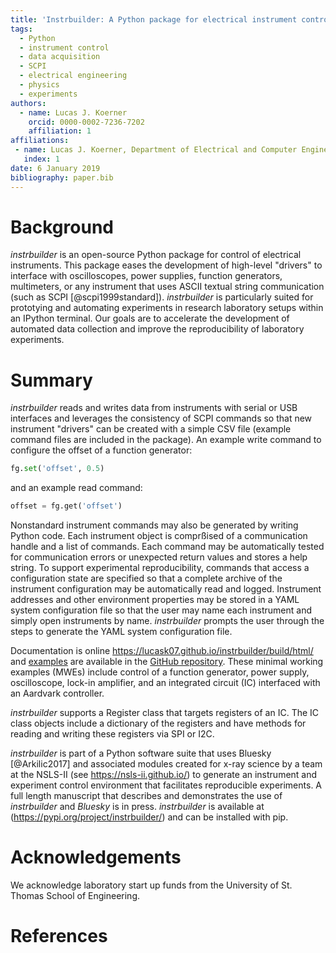```yaml
---
title: 'Instrbuilder: A Python package for electrical instrument control'
tags:
  - Python
  - instrument control
  - data acquisition
  - SCPI
  - electrical engineering
  - physics
  - experiments
authors:
  - name: Lucas J. Koerner
    orcid: 0000-0002-7236-7202
    affiliation: 1
affiliations:
 - name: Lucas J. Koerner, Department of Electrical and Computer Engineering, University of St. Thomas
   index: 1
date: 6 January 2019
bibliography: paper.bib
---
```


# Background
*instrbuilder* is an open-source Python package for control of electrical instruments. This package eases the development of high-level "drivers" to interface with oscilloscopes, power supplies, function generators, multimeters, or any instrument that uses ASCII textual string communication (such as SCPI [@scpi1999standard]). *instrbuilder* is particularly suited for prototying and automating experiments in research laboratory setups within an IPython terminal. Our goals are to accelerate the development of automated data collection and improve the reproducibility of laboratory experiments.

# Summary
*instrbuilder* reads and writes data from instruments with serial or USB interfaces and leverages the consistency of SCPI commands so that new instrument "drivers" can be created with a simple CSV file (example command files are included in the package). 
An example write command to configure the offset of a function generator:
```python
fg.set('offset', 0.5)
```
and an example read command:
```python
offset = fg.get('offset')
```
Nonstandard instrument commands may also be generated by writing Python code. Each instrument object is comprßised of a communication handle and a list of commands. Each command may be automatically tested for communication errors or unexpected return values and stores a help string. To support experimental reproducibility, commands that access a configuration state are specified so that a complete archive of the instrument configuration may be automatically read and logged. Instrument addresses and other environment properties may be stored in a YAML system configuration file so that the user may name each instrument and simply open instruments by name. *instrbuilder* prompts the user through the steps to generate the YAML system configuration file. 

Documentation is online https://lucask07.github.io/instrbuilder/build/html/ and [examples](https://github.com/lucask07/instrbuilder/tree/master/instrbuilder/examples) are available in the [GitHub repository](https://github.com/lucask07/instrbuilder). These minimal working examples (MWEs) include control of a function generator, power supply, oscilloscope, lock-in amplifier, and an integrated circuit (IC) interfaced with an Aardvark controller. 

*instrbuilder* supports a Register class that targets registers of an IC. The IC class objects include a dictionary of the registers and have methods for reading and writing these registers via SPI or I2C. 

*instrbuilder* is part of a Python software suite that uses Bluesky [@Arkilic2017] and associated modules created for x-ray science by a team at the NSLS-II (see https://nsls-ii.github.io/) to generate an instrument and experiment control environment that facilitates reproducible experiments. A full length manuscript that describes and demonstrates the use of *instrbuilder* and *Bluesky* is in press. *instrbuilder* is available at (https://pypi.org/project/instrbuilder/) and can be installed with pip. 

# Acknowledgements

We acknowledge laboratory start up funds from the University of St. Thomas School of Engineering. 

# References
